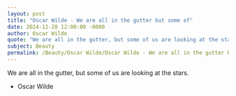 ```yaml
---
layout: post
title: "Oscar Wilde - We are all in the gutter but some of"
date: 2024-12-28 12:00:00 -0000
author: Oscar Wilde
quote: "We are all in the gutter, but some of us are looking at the stars."
subject: Beauty
permalink: /Beauty/Oscar Wilde/Oscar Wilde - We are all in the gutter but some of
---
```


We are all in the gutter, but some of us are looking at the stars.

- Oscar Wilde
